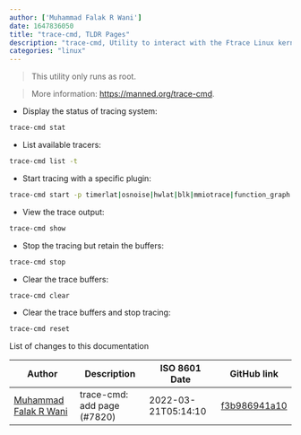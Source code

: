 ```yaml
---
author: ['Muhammad Falak R Wani']
date: 1647836050
title: "trace-cmd, TLDR Pages"
description: "trace-cmd, Utility to interact with the Ftrace Linux kernel internal tracer."
categories: "linux"
---
```

> This utility only runs as root.

> More information: <https://manned.org/trace-cmd>.

- Display the status of tracing system:

```bash
trace-cmd stat
```

- List available tracers:

```bash
trace-cmd list -t
```

- Start tracing with a specific plugin:

```bash
trace-cmd start -p timerlat|osnoise|hwlat|blk|mmiotrace|function_graph|wakeup_dl|wakeup_rt|wakeup|function|nop
```

- View the trace output:

```bash
trace-cmd show
```

- Stop the tracing but retain the buffers:

```bash
trace-cmd stop
```

- Clear the trace buffers:

```bash
trace-cmd clear
```

- Clear the trace buffers and stop tracing:

```bash
trace-cmd reset
```
List of changes to this documentation


Author | Description | ISO 8601 Date | GitHub link
------|-----|-----|-----
[Muhammad Falak R Wani](mailto:falakreyaz@gmail.com) | trace-cmd: add page (#7820) | 2022-03-21T05:14:10 | [f3b986941a10](https://github.com/tldr-pages/tldr/commit/f3b986941a10a45809f21225f541267cd12ee555)

